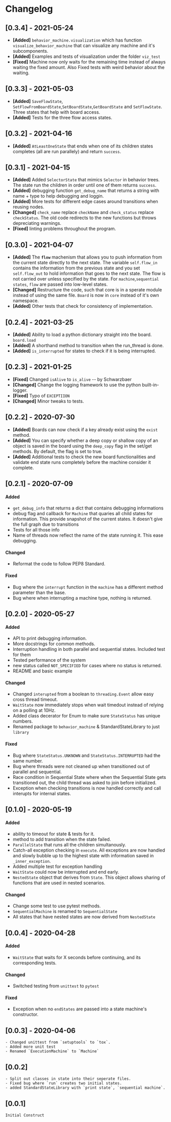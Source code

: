 # Changelog

## [0.3.4] - 2021-05-24
- **[Added]** `behavior_machine.visualization` which has function `visualize_behavior_machine` that can visualize any machine and it's subcomponents.
- **[Added]** Examples and tests of visualization under the folder `viz_test`
- **[Fixed]** Machine now only waits for the remaining time instead of always waiting the fixed amount. Also Fixed tests with weird behavior about the waiting.

## [0.3.3] - 2021-05-03 
- **[Added]** `SaveFlowState`, `SetFlowFromBoardState`,`SetBoardState`,`GetBoardState` and `SetFlowState`. Three states that help with board access.
- **[Added]** Tests for the three flow access states.

## [0.3.2] - 2021-04-16
- **[Added]** `AtLeastOneState` that ends when one of its children states completes (all are run parallely) and return `success`. 

## [0.3.1] - 2021-04-15
- **[Added]** Added `SelectorState` that mimics `Selector` in behavior trees. The state run the children in order until one of them returns `success`.
- **[Added]** debugging function `get_debug_name` that returns a string with name + type to help debugging and loggin.
- **[Added]** More tests for different edge cases around transitions when reusing nodes.
- **[Changed]** `check_name` replace `checkName` and `check_status` replace `checkStatus`. The old code redirects to the new functions but throws depreciating warnings.
- **[Fixed]** linting problems throughout the program.

## [0.3.0] - 2021-04-07
- **[Added]** The **`flow`** machenism that allows you to push information from the current state directly to the next state. The variable `self.flow_in` contains the information from the previous state and you set `self.flow_out` to hold information that goes to the next state. The flow is not carried over unless specified by the state. For `machine`,`sequential states`, `flow` are passed into low-level states.
- **[Changed]** Restructure the code, such that core is in a sperate module instead of using the same file. `Board` is now in `core` instead of it's own namespace.
- **[Added]** Other tests that check for consistency of implementation.

## [0.2.4] - 2021-03-25
- **[Added]** Ability to load a python dictionary straight into the board. `board.load`
- **[Added]** A shorthand method to transition when the run_thread is done.
- **[Added]** `is_interrupted` for states to check if it is being interrupted.

## [0.2.3] - 2021-01-25
- **[Fixed]** Changed `isAlive` to `is_alive` -- by Schwarzbaer 
- **[Changed]** Change the logging framework to use the python built-in-logger.
- **[Fixed]** Typo of `EXCEPTIION`
- **[Changed]** Minor tweaks to tests.

## [0.2.2] - 2020-07-30
- **[Added]** Boards can now check if a key already exist using the `exist` method.
- **[Added]** You can specify whether a deep copy or shallow copy of an object is saved in the board using the `deep_copy` flag in the set/get methods. By default, the flag is set to true.
- **[Added]** Additional tests to check the new board functionalities and validate end state runs completely before the machine consider it complete.

## [0.2.1] - 2020-07-09
#### Added
- `get_debug_info` that returns a dict that contains debugging informations
- debug flag and callback for `Machine` that quaries all child states for information. This provide snapshot of the current states. It doesn't give the full graph due to transitions
- Tests for all those info
- Name of threads now reflect the name of the state running it. This ease debugging.

#### Changed
- Reformat the code to follow PEP8 Standard.

#### Fixed
- Bug where the `interrupt` function in the `machine` has a different method parameter than the base.
- Bug where when interrupting a machine type, nothing is returned.

## [0.2.0] - 2020-05-27
#### Added
- API to print debugging information.
- More docstrings for common methods.
- Interruption handling in both parallel and sequential states. Included test for them
- Tested performance of the system
- new status called `NOT_SPECIFIED` for cases where no status is returned.
- README and basic example

#### Changed
- Changed `interupted` from a boolean to `threading.Event` allow easy cross thread timeout.
- `WaitState` now immediately stops when wait timedout instead of relying on a polling at 10Hz.
- Added class decerator for Enum to make sure `StateStatus` has unique numbers.
- Renamed package to `behavior_machine` & StandardStateLibrary to just `library`

#### Fixed
- Bug where `StateStatus.UNKNOWN` and `StateStatus.INTERRUPTED` had the same number.
- Bug where threads were not cleaned up when transitioned out of parallel and sequential.
- Race condition in Sequential State where when the Sequential State gets transitioned out, the child thread was asked to join before initialized.
- Exception when checking transitions is now handled correctly and call interupts for internal states.

## [0.1.0] - 2020-05-19
#### Added
- ability to timeout for state & tests for it.
- method to add transition when the state failed.
- `ParallelState` that runs all the children simultanously.
- Catch-all exception checking in `execute`. All exceptions are now handled and slowly bubble up to the highest state with information saved in `_inner_exception`.
- Added multiple test for exception handling
- `WaitState` could now be interrupted and end early.
- `NestedState` object that derives from `State`. This object allows sharing of functions that are used in nested scenarios.

#### Changed
- Change some test to use pytest methods.
- `SequentialMachine` is renamed to `SequentialState`
- All states that have nested states are now derived from `NestedState`

## [0.0.4] - 2020-04-28
#### Added
- `WaitState` that waits for X seconds before continuing, and its corresponding tests.

#### Changed
- Switched testing from `unittest` to `pytest`

#### Fixed
- Exception when no `endStates` are passed into a state machine's constructor.

## [0.0.3] - 2020-04-06
    - Changed unittest from `setuptools` to `tox`.
    - Added more unit test
    - Renamed `ExecutionMachine` to `Machine`
## [0.0.2]
    - Split out classes in state into their seperate files.
    - Fixed bug where `run` creates two initial states.
    - added StandardStateLibrary with `print state`, `sequential machine`.
## [0.0.1]
    Initial Construct